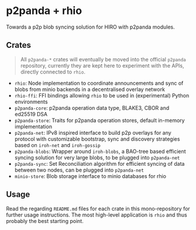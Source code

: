 # p2panda + rhio

Towards a p2p blob syncing solution for HIRO with p2panda modules.

## Crates

> All `p2panda-*` crates will eventually be moved into the official `p2panda` repository, currently they are kept here to experiment with the APIs, directly connected to `rhio`.

* `rhio`: Node implementation to coordinate announcements and sync of blobs from minio backends in a decentralised overlay network
* `rhio-ffi`: FFI bindings allowing `rhio` to be used in (experimental) Python environments
* `p2panda-core`: p2panda operation data type, BLAKE3, CBOR and ed25519 DSA
* `p2panda-store`: Traits for p2panda operation stores, default in-memory implementation
* `p2panda-net`: IPv8 inspired interface to build p2p overlays for any protocol with customizable bootstrap, sync and discovery strategies based on `iroh-net` and `iroh-gossip`
* `p2panda-blobs`: Wrapper around `iroh-blobs`, a BAO-tree based efficient syncing solution for very large blobs, to be plugged into `p2panda-net`
* `p2panda-sync`: Set Reconciliation algorithm for efficient syncing of data between two nodes, can be plugged into `p2panda-net`
* `minio-store`: Blob storage interface to minio databases for rhio

## Usage

Read the regarding `README.md` files for each crate in this mono-repository for further usage instructions. The most high-level application is `rhio` and thus probably the best starting point.
